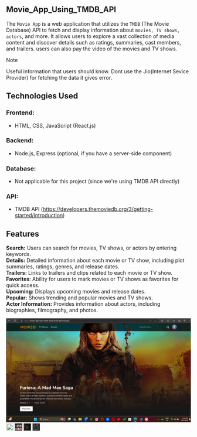 ## Movie_App_Using_TMDB_API
The `Movie App` is a web application that utilizes the `TMDB` (The Movie Database) API to fetch and display information about `movies, TV shows, actors`, and more. It allows users to explore a vast collection of media content and discover details such as ratings, summaries, cast members, and trailers. users can also pay the video of the movies and TV shows. 

> [!NOTE]
> Useful information that users should know. Dont use the Jio(Internet Sevice Provider) for fetching the data it gives error.

## Technologies Used
### Frontend: 
 - HTML, CSS, JavaScript (React.js)
### Backend: 
 - Node.js, Express (optional, if you have a server-side component)
### Database: 
 - Not applicable for this project (since we're using TMDB API directly)
### API: 
 -  TMDB API (https://developers.themoviedb.org/3/getting-started/introduction)

## Features
**Search:** Users can search for movies, TV shows, or actors by entering keywords. </br>
**Details:** Detailed information about each movie or TV show, including plot summaries, ratings, genres, and release dates.  </br>
**Trailers:** Links to trailers and clips related to each movie or TV show. </br>
**Favorites**: Ability for users to mark movies or TV shows as favorites for quick access.  </br>
**Upcoming:** Displays upcoming movies and release dates. </br>
**Popular:** Shows trending and popular movies and TV shows.  </br>
**Actor Information:** Provides information about actors, including biographies, filmography, and photos. </br>

<img src="https://github.com/prakashghropade/Movie_App_React-Redux/blob/main/Home_movie.png" height="20%" width="100%"/>
<img src="https://github.com/prakashghropade/Movie_App_React-Redux/blob/main/details_movies.png" height="20px" width="20px"/>
<img src="https://github.com/prakashghropade/Movie_App_React-Redux/blob/main/SearchPage.png" height="20px" width="20px"/>
<img src="https://github.com/prakashghropade/Movie_App_React-Redux/blob/main/video_page.png" height="20px" width="20px"/>
<img src="https://github.com/prakashghropade/Movie_App_React-Redux/blob/main/responsive.png" height="20px" width="20px"/>

